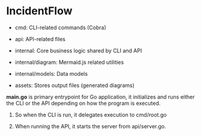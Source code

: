 # IncidentFlow

- cmd: CLI-related commands (Cobra)
- api: API-related files 
- internal: Core business logic shared by CLI and API

- internal/diagram: Mermaid.js related utilities 

- internal/models: Data models
- assets: Stores output files (generated diagrams)


**main.go** is primary entrypoint for Go application, it initializes and runs either the CLI or the API depending on how the program is executed.


1. So when the CLI is run, it delegates execution to cmd/root.go

2. When running the API, it starts the server from api/server.go.
